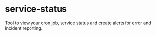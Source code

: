 # service-status
Tool to view your cron job, service status and create alerts for error and incident reporting.
